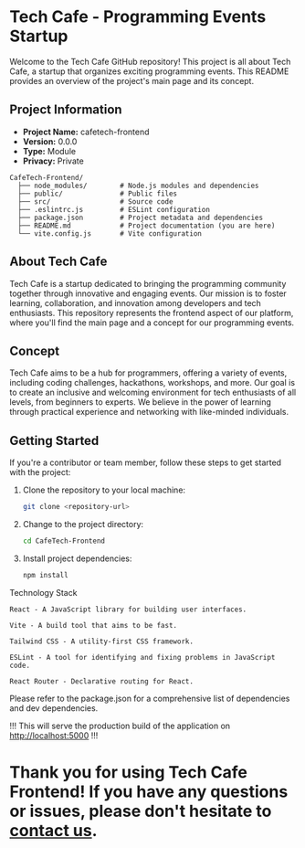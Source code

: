 # Tech Cafe - Programming Events Startup

Welcome to the Tech Cafe GitHub repository! This project is all about Tech Cafe, a startup that organizes exciting programming events. This README provides an overview of the project's main page and its concept.

## Project Information

- **Project Name:** cafetech-frontend
- **Version:** 0.0.0
- **Type:** Module
- **Privacy:** Private

```
CafeTech-Frontend/
  ├── node_modules/        # Node.js modules and dependencies
  ├── public/              # Public files 
  ├── src/                 # Source code
  ├── .eslintrc.js         # ESLint configuration
  ├── package.json         # Project metadata and dependencies
  ├── README.md            # Project documentation (you are here)
  └── vite.config.js       # Vite configuration
```

## About Tech Cafe

Tech Cafe is a startup dedicated to bringing the programming community together through innovative and engaging events. Our mission is to foster learning, collaboration, and innovation among developers and tech enthusiasts. This repository represents the frontend aspect of our platform, where you'll find the main page and a concept for our programming events.

## Concept

Tech Cafe aims to be a hub for programmers, offering a variety of events, including coding challenges, hackathons, workshops, and more. Our goal is to create an inclusive and welcoming environment for tech enthusiasts of all levels, from beginners to experts. We believe in the power of learning through practical experience and networking with like-minded individuals.

## Getting Started

If you're a contributor or team member, follow these steps to get started with the project:

1. Clone the repository to your local machine:

   ```bash
   git clone <repository-url>
   ```

2. Change to the project directory:

   ```bash
   cd CafeTech-Frontend
   ```

3. Install project dependencies:

   ```bash
   npm install
   ```

Technology Stack
```
React - A JavaScript library for building user interfaces.
```
```
Vite - A build tool that aims to be fast.
```
```
Tailwind CSS - A utility-first CSS framework.
```
```
ESLint - A tool for identifying and fixing problems in JavaScript code.
```
```
React Router - Declarative routing for React.
```
Please refer to the package.json for a comprehensive list of dependencies and dev dependencies.

!!! This will serve the production build of the application on [http://localhost:5000](http://localhost:5000) !!!

# Thank you for using Tech Cafe Frontend! If you have any questions or issues, please don't hesitate to [contact us](mailto:a.dehghanazar@gmail.com).
